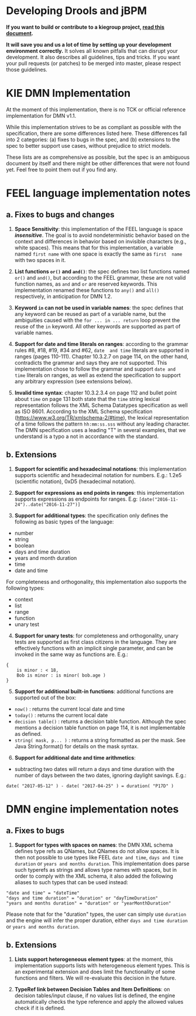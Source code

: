 Developing Drools and jBPM
==========================

**If you want to build or contribute to a kiegroup project, [read this document](https://github.com/kiegroup/droolsjbpm-build-bootstrap/blob/master/README.md).**

**It will save you and us a lot of time by setting up your development environment correctly.**
It solves all known pitfalls that can disrupt your development.
It also describes all guidelines, tips and tricks.
If you want your pull requests (or patches) to be merged into master, please respect those guidelines.

KIE DMN Implementation
======================

At the moment of this implementation, there is no TCK or official reference implementation for DMN v1.1.

While this implementation strives to be as compliant as possible with the specification, there are some differences 
listed here. These differences fall into 2 categories: (a) fixes to bugs in the spec, and (b) extensions to the
spec to better support use cases, without prejudice to strict models.

These lists are as comprehensive as possible, but the spec is an ambiguous document by itself and there
might be other differences that were not found yet. Feel free to point them out if you find any.

# FEEL language implementation notes

## a. Fixes to bugs and changes

1. __Space Sensitivity__: this implementation of the FEEL language is space *__insensitive__*. The goal is to avoid 
nondeterministic behavior based on the context and differences in behavior based on invisible characters (e.g., 
 white spaces). This means that for this implementation, a variable named `first name` with one space is exactly
 the same as `first  name` with two spaces in it. 

2. __List functions `or()` and `and()`__: the spec defines two list functions named `or()` and `and()`, but 
according to the FEEL grammar, these are not valid function names, as `and` and `or` are reserved keywords.
 This implementation renamed these functions to `any()` and `all()` respectively, in anticipation for DMN 1.2.
 
3. __Keyword `in` can not be used in variable names__: the spec defines that any keyword can be reused as part
 of a variable name, but the ambiguities caused with the `for ... in ... return` loop prevent the reuse of the `in` 
 keyword. All other keywords are supported as part of variable names.
 
4. __Support for date and time literals on ranges__: according to the grammar rules #8, #18, #19, #34 and #62, `date 
 and time` literals are supported in ranges (pages 110-111). Chapter 10.3.2.7 on page 114, on the other hand, contradicts
 the grammar and says they are not supported. This implementation chose to follow the grammar and support `date and 
 time` literals on ranges, as well as extend the specification to support any arbitrary expression (see extensions below).

5. __Invalid time syntax__: chapter 10.3.2.3.4 on page 112 and bullet point about `time` on page 131 both state that 
 the `time` string lexical representation follows the XML Schema Datatypes specification as well as ISO 8601. According 
 to the XML Schema specification (https://www.w3.org/TR/xmlschema-2/#time), the lexical representation of a time follows 
 the pattern `hh:mm:ss.sss` without any leading character. The DMN specification uses a leading "T" in several examples,
 that we understand is a typo a not in accordance with the standard.

## b. Extensions

1. __Support for scientific and hexadecimal notations__: this implementation supports scientific and hexadecimal
  notation for numbers. E.g.: 1.2e5 (scientific notation), 0xD5 (hexadecimal notation).
 
2. __Support for expressions as end points in ranges__: this implementation supports expressions as endpoints 
  for ranges. E.g: `[date("2016-11-24")..date("2016-11-27")]`

3. __Support for additional types__: the specification only defines the following as basic types of the language:

  * number
  * string
  * boolean
  * days and time duration
  * years and month duration
  * time
  * date and time

  For completeness and orthogonality, this implementation also supports the following types:
 
  * context 
  * list
  * range
  * function
  * unary test

4. __Support for unary tests__: for completeness and orthogonality, unary tests are supported
  as first class citizens in the language. They are effectively functions with an implicit single 
  parameter, and can be invoked in the same way as functions are. E.g.:

  ```
  {
      is minor : < 18,
      Bob is minor : is minor( bob.age )
  }
  ```

5. __Support for additional built-in functions__: additional functions are supported out of the box: 

  * `now()` : returns the current local date and time
  * `today()` : returns the current local date
  * `decision table()` : returns a decision table function. Although the spec mentions a decision table 
  function on page 114, it is not implementable as defined. 
  * `string( mask, p... )` : returns a string formatted as per the mask. See Java String.format() for 
  details on the mask syntax.
  
6. __Support for additional date and time arithmetics__: 

  * subtracting two dates will return a days and time duration with the number of days between the two 
  dates, ignoring daylight savings. E.g.: 
  ```
  date( "2017-05-12" ) - date( "2017-04-25" ) = duration( "P17D" )
  ```

# DMN engine implementation notes

## a. Fixes to bugs

1. __Support for types with spaces on names__: the DMN XML schema defines type refs as QNames, 
  but QNames do not allow spaces. It is then not possible to use types like FEEL `date and time`,
  `days and time duration` or `years and months duration`. This implementation does parse such
  typerefs as strings and allows type names with spaces, but in order to comply with the XML schema,
  it also added the following aliases to such types that can be used instead:

  ```
  "date and time" = "dateTime"
  "days and time duration" = "duration" or "dayTimeDuration" 
  "years and months duration" = "duration" or "yearMonthDuration" 
  ```
  
  Please note that for the "duration" types, the user can simply use `duration` and the engine will
  infer the proper duration, either `days and time duration` or `years and months duration`.

## b. Extensions

1. __Lists support heterogeneous element types__: at the moment, this implementation supports
  lists with heterogeneous element types. This is an experimental extension and does limit the 
  functionality of some functions and filters. We will re-evaluate this decision in the future.
  
2. __TypeRef link between Decision Tables and Item Definitions__: on decision tables/input clause,
  if no values list is defined, the engine automatically checks the type reference and apply the
  allowed values check if it is defined.